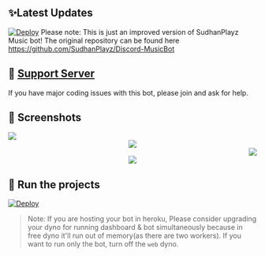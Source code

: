 

## ✨Latest Updates

[![Deploy](https://www.herokucdn.com/deploy/button.svg)](https://heroku.com/deploy?template=https://github.com/Ek21000/Discord-MusicBot)
Please note: This is just an improved version of SudhanPlayz Music bot! The original repository can be found here https://github.com/SudhanPlayz/Discord-MusicBot


## 📝 [Support Server](https://discord.gg/a3dFG49zXS)

If you have major coding issues with this bot, please join and ask for help.

## 📸 Screenshots

<div align="left"><img src="/assets/Screenshot_1.png"></div><div align="center"><img src="/assets/Screenshot_2.png"></div><div align="right"><img src="/assets/Screenshot_3.png"></div>

<div align="center"><img src="/assets/feature.png"></div>

## 💨 Run the projects

[![Deploy](https://www.herokucdn.com/deploy/button.svg)](https://heroku.com/deploy?template=https://github.com/Ek21000/Discord-MusicBot)
> Note: If you are hosting your bot in heroku, Please consider upgrading your dyno for running dashboard & bot simultaneously because in free dyno it'll run out of memory(as there are two workers). If you want to run only the bot, turn off the `web` dyno.


